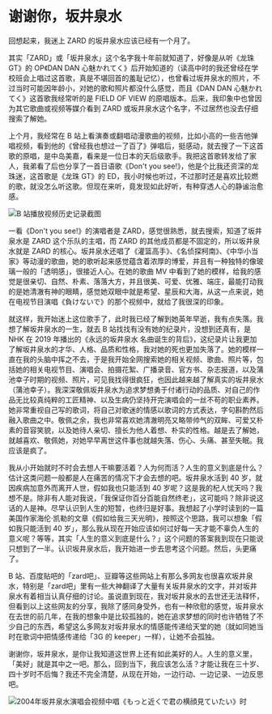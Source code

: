 # 谢谢你，坂井泉水

回想起来，我迷上 ZARD 的坂井泉水应该已经有一个月了。

其实「ZARD」或「坂井泉水」这个名字我十年前就知道了，好像是从听《龙珠 GT》的 OP《DAN DAN 心魅かれてく》后开始知道的（读高中时的我还曾经在学校班会上唱过这首歌，真是不堪回首的羞耻记忆），也曾看过坂井泉水的照片，不过当时可能因年龄小，对她的歌和照片都没什么感觉，而且《DAN DAN 心魅かれてく》这首歌我经常听的是 FIELD OF VIEW 的原唱版本。后来，我印象中也曾因为其它歌曲或视频等媒介看到 ZARD 或坂井泉水这个名字，不过居然也没去仔细搜索了解她。

上个月，我经常在 B 站上看演奏或翻唱动漫歌曲的视频，比如小高的一些吉他弹唱视频，看到他的《曾经我也想过一了百了》弹唱后，挺感动，就去搜了一下这首歌的原唱，是中岛美嘉，看来是一位日本的天后级歌手。我把这首歌转发给了家人，我弟看了后也分享了一首日语歌《Don't you see!》，他是个比我还资深的龙珠迷，这首歌是《龙珠 GT》的 ED，我小时候也听过，不过那时还是喜欢比较燃的歌，就没怎么听这歌。但现在来听，竟发现如此好听，有种穿透人心的静谧治愈感。

![B 站播放视频历史记录截图](C:/My/1-BinaryFiles/9-MarkdownFileImages/20210513143258092.png)

一看《Don't you see!》的演唱者是 ZARD，感觉很熟悉，就去搜索，知道了坂井泉水是 ZARD 这个乐队的主唱，而 ZARD 的其他成员都是不固定的，所以坂井泉水就是 ZARD 的核心。坂井泉水还唱了《灌篮高手》、《名侦探柯南》、《中华小当家》等动漫的歌曲，她的歌听起来感觉蕴含着浓厚的博爱，并且有一种独特的像玻璃一般的「透明感」，很接近人心。在她的歌曲 MV 中看到了她的模样，给我的感觉是很亲切、自然、朴素、落落大方，并且很美、可爱、优雅、端庄，最能打动我的是她清澈有神的眼睛，感觉她双眼中就是希望、星辰和大海，从这一点来说，她在电视节目演唱《負けないで》的那个视频中，就给了我很深的印象。

就这样，我开始迷上这位歌手了，此时我已经了解到她英年早逝，我有点失落。我想了解坂井泉水的一生，就去 B 站找找有没有她的纪录片，没想到还真有，是 NHK 在 2019 年播出的《永远的坂井泉水 名曲诞生的背后》，这纪录片让我更加了解坂井泉水的才华、人格、品质和性格，我对她的死也更加失落了。她的模样一直在我的头脑中挥之不去，于是我开始全网搜索她的相关视频、歌曲、照片等，包括她的相关电视节目、演唱会、拍摄花絮、广播录音、官方书、杂志报道，以及蒲池幸子时期的视频、照片，可见我找得很疯狂，也因此越来越了解真实的坂井泉水（蒲池幸子）。我深深敬佩坂井泉水为追求梦想勇于付诸行动的品质、对自己的作品无比较真纯粹的工匠精神、以及生病仍坚持开完演唱会的一丝不苟的职业素养。她非常重视自己写的歌词，将自己对歌迷的情感以歌词的方式表达，字句斟酌然后融入歌曲之中。敬佩之余，我也非常喜欢她清澈明亮又略带帅气的双眸、可爱又朴素的音容笑貌，以及她待人亲切、擅长为他人着想、朴实的性格。越是去了解她，就越喜欢、敬佩她，对她早早离世这件事也就越失落、伤心、头痛、甚至失眠。我应该是疯了。

我从小开始就时不时会去想人干嘛要活着？人为何而活？人生的意义到底是什么？估计这类问题一般都是人在痛苦的情况下才会去想的吧。坂井泉水活到 40 岁，就因疾病加意外而离开人世，假如我也只能活到 40 岁呢？这是我的杞人忧天吗？我想不是。除非有人能对我说，「我保证你百分百能自然终老」，这可能吗？除非说这话的人是神。尽早认识到人生的短暂，也终归是好事。我想起了小学时读到的一篇美国作家海伦·凯勒的文章《假如给我三天光明》，按照这个思路，我可以想象「假如我只能活到 40 岁」，那么我从现在开始应该如何过好每一天才能不辜负人生的意义呢？等等，其实「人生的意义到底是什么？」这个问题的答案我到现在只能说只想到了一半。认识坂井泉水后，我开始进一步去思考这个问题。然后，头更痛了。

B 站、百度贴吧的「zard吧」、豆瓣等这些网站上有那么多网友也很喜欢坂井泉水，特别是「zard吧」里有一些大神翻译了大量有关坂井泉水的文字，并对坂井泉水有着相当认真仔细的讨论。虽说直到现在，我对坂井泉水的去世还无法释怀，但看到以上这些网友的分享，我除了感同身受外，也有一种欣慰的感觉，坂井泉水在去世的前几年，在我的想象中是比较孤独的，她在追求梦想的同时也许牺牲了不少自己的东西，希望这么多网友对坂井泉水的情感能传递给天堂的她（就如同她当时在歌词中把情感传递给「3G 的 keeper」一样），让她不会孤独。

谢谢你，坂井泉水，是你让我知道这世界上还有如此美好的人。人生的意义里，「美好」就是其中之一吧。那么，回到当下，我应该怎么活？才能让我在三十岁、四十岁时不后悔？我还不完全清楚，从现在开始，一边行动、一边记录、一边反思吧。

![2004年坂井泉水演唱会视频中唱《もっと近くで君の横顔見ていたい》时](C:/My/1-BinaryFiles/9-MarkdownFileImages/2004-What-a-beautiful-moment_002559.349-n.png)

